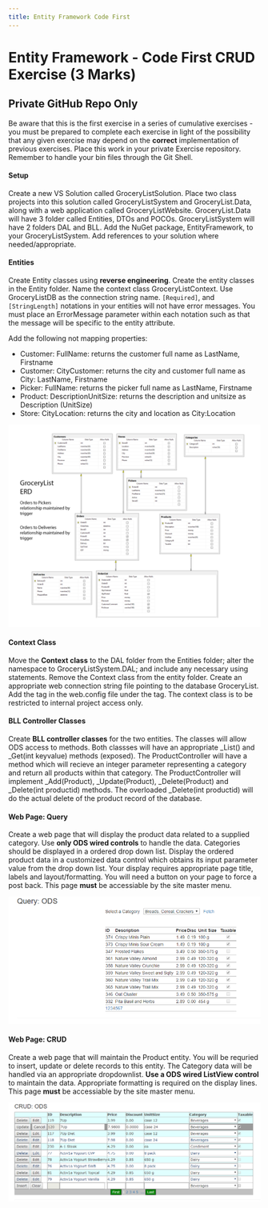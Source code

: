 ```yaml
---
title: Entity Framework Code First
---
```

# Entity Framework - Code First CRUD Exercise (3 Marks)

## Private GitHub Repo Only

Be aware that this is the first exercise in a series of cumulative exercises - you must be prepared to complete each exercise in light of the possibility that any given exercise may depend on the **correct** implementation of previous exercises. Place this work in your private Exercise repository. Remember to handle your bin files through the Git Shell.

#### Setup

Create a new VS Solution called GroceryListSolution. Place two class projects into this solution called GroceryListSystem and GroceryList.Data, along with a web application called GroceryListWebsite. GroceryList.Data will have 3 folder called Entities, DTOs and POCOs. GroceryListSystem will have 2 folders DAL and BLL. Add the NuGet package, EntityFramework, to your GroceryListSystem. Add references to your solution where needed/appropriate.

#### Entities

Create Entity classes using **reverse engineering**. Create the entity classes in the Entity folder. Name the context class GroceryListContext. Use GroceryListDB as the connection string name. `[Required]`, and `[StringLength]` notations in your entities will not have error messages. You must place an ErrorMessage parameter within each notation such as that the message will be specific to the entity attribute.

Add the following not mapping properties:

- Customer: FullName: returns the customer full name as LastName, Firstname
- Customer: CityCustomer: returns the city and customer full name as City: LastName, Firstname
- Picker: FullName: returns the picker full name as LastName, Firstname
- Product: DescriptionUnitSize: returns the description and unitsize as Description (UnitSize)
- Store: CityLocation: returns the city and location as City:Location

![GroceryList ERD](./ef/grocerylist_erd.png)


#### Context Class

Move the **Context class** to the DAL folder from the Entities folder; alter the namespace to GroceryListSystem.DAL; and include any necessary using statements. Remove the Context class from the entity folder. Create an appropriate web connection string file pointing to the database GroceryList. Add the <context> tag in the web.config file under the <entityframe> tag. The context class is to be restricted to internal project access only.

#### BLL Controller Classes

Create **BLL controller classes** for the two entities. The classes will allow ODS access to methods. Both classses will have an appropriate \_List() and \_Get(int keyvalue) methods (exposed). The ProductController will have a method which will recieve an integer parameter representing a category and return all products within that category. The ProductController will implement \_Add(Product), \_Update(Product), \_Delete(Product) and \_Delete(int productid) methods. The overloaded \_Delete(int productid) will do the actual delete of the product record of the database.

#### Web Page: Query

Create a web page that will display the product data related to a supplied category. Use **only ODS wired controls** to handle the data. Categories should be displayed in a ordered drop down list. Display the ordered product data in a customized data control which obtains its input parameter value from the drop down list. Your display requires appropriate page title, labels and layout/formatting. You will need a button on your page to force a post back. This page **must** be accessiable by the site master menu.

![Sample query result](./ef/ExerciseQuery.png)



#### Web Page: CRUD

Create a web page that will maintain the Product entity. You will be requried to insert, update or delete records to this entity. The Category data will be handled via an appropriate dropdownlist. **Use a ODS wired ListView control** to maintain the data. Appropriate formatting is required on the display lines. This page **must** be accessiable by the site master menu.

![ListView CRUD](./ef/ExerciseCRUD.png)


